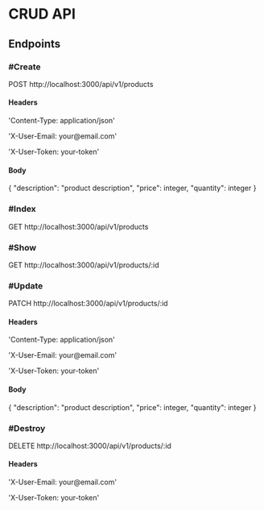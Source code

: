 <h1>CRUD API</h1>

<h2>Endpoints</h2>

<h3>#Create</h3>
  <p>POST http://localhost:3000/api/v1/products</p>

  <h4>Headers</h4>

  <p> 'Content-Type: application/json'</p>
  <p> 'X-User-Email: your@email.com'</p>
  <p> 'X-User-Token: your-token'</p>

  <h4>Body</h4>
  <p>
    {
      "description": "product description",
      "price": integer,
      "quantity": integer
    }
  </p>

<h3>#Index</h3>
  <p>GET http://localhost:3000/api/v1/products</p>

<h3>#Show</h3>
  <p>GET http://localhost:3000/api/v1/products/:id</p>

<h3>#Update</h3>
  <p>PATCH http://localhost:3000/api/v1/products/:id</p>

  <h4>Headers</h4>

  <p> 'Content-Type: application/json'</p>
  <p> 'X-User-Email: your@email.com'</p>
  <p> 'X-User-Token: your-token'</p>

  <h4>Body</h4>
  <p>
    {
      "description": "product description",
      "price": integer,
      "quantity": integer
    }
  </p>

<h3>#Destroy</h3>
  <p>DELETE http://localhost:3000/api/v1/products/:id</p>

  <h4>Headers</h4>

  <p> 'X-User-Email: your@email.com'</p>
  <p> 'X-User-Token: your-token'</p>

